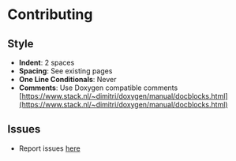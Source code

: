 Contributing
===
## Style
- **Indent**: 2 spaces
- **Spacing**: See existing pages
- **One Line Conditionals**: Never
- **Comments**: Use Doxygen compatible comments [https://www.stack.nl/~dimitri/doxygen/manual/docblocks.html](https://www.stack.nl/~dimitri/doxygen/manual/docblocks.html)

## Issues
- Report issues [here](https://github.com/fenichelar/Pin/issues)
